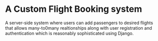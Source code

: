
# A Custom Flight Booking system
A server-side system where users can add passengers to desired flights that allows many-to0many realtionships along with user registration and authentication which is reasonably sophisticated using Django.


